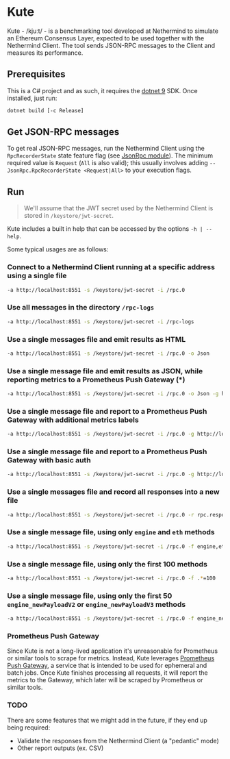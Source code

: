 # Kute

Kute - /kjuːt/ - is a benchmarking tool developed at Nethermind to simulate an Ethereum Consensus Layer, expected to be used together with the Nethermind Client. The tool sends JSON-RPC messages to the Client and measures its performance.

## Prerequisites

This is a C# project and as such, it requires the [dotnet 9](https://dotnet.microsoft.com/en-us/download) SDK. Once installed, just run:

```bash
dotnet build [-c Release]
```

## Get JSON-RPC messages

To get real JSON-RPC messages, run the Nethermind Client using the `RpcRecorderState` state feature flag (see [JsonRpc module](https://docs.nethermind.io/nethermind/ethereum-client/configuration/jsonrpc)). The minimum required value is `Request` (`All` is also valid); this usually involves adding `--JsonRpc.RpcRecorderState <Request|All>` to your execution flags.

## Run

> We'll assume that the JWT secret used by the Nethermind Client is stored in `/keystore/jwt-secret`.

Kute includes a built in help that can be accessed by the options `-h | --help`.

Some typical usages are as follows:

### Connect to a Nethermind Client running at a specific address using a single file

```bash
-a http://localhost:8551 -s /keystore/jwt-secret -i /rpc.0
```

### Use all messages in the directory `/rpc-logs`

```bash
-a http://localhost:8551 -s /keystore/jwt-secret -i /rpc-logs
```

### Use a single messages file and emit results as HTML

```bash
-a http://localhost:8551 -s /keystore/jwt-secret -i /rpc.0 -o Json
```

### Use a single message file and emit results as JSON, while reporting metrics to a Prometheus Push Gateway (*)

```bash
-a http://localhost:8551 -s /keystore/jwt-secret -i /rpc.0 -o Json -g http://localhost:9091
```

### Use a single message file and report to a Prometheus Push Gateway with additional metrics labels

```bash
-a http://localhost:8551 -s /keystore/jwt-secret -i /rpc.0 -g http://localhost:9091 -l key1=value1,key2=value2 -l key3=value3
```

### Use a single message file and report to a Prometheus Push Gateway with basic auth

```bash
-a http://localhost:8551 -s /keystore/jwt-secret -i /rpc.0 -g http://localhost:9091 --gateway-user user --gateway-pass pass
```

### Use a single messages file and record all responses into a new file

```bash
-a http://localhost:8551 -s /keystore/jwt-secret -i /rpc.0 -r rpc.responses.txt
```

### Use a single message file, using only `engine` and `eth` methods

```bash
-a http://localhost:8551 -s /keystore/jwt-secret -i /rpc.0 -f engine,eth
```

### Use a single message file, using only the first 100 methods

```bash
-a http://localhost:8551 -s /keystore/jwt-secret -i /rpc.0 -f .*=100
```

### Use a single message file, using only the first 50 `engine_newPayloadV2` or `engine_newPayloadV3` methods

```bash
-a http://localhost:8551 -s /keystore/jwt-secret -i /rpc.0 -f engine_newPayloadV[23]=50
```

### Prometheus Push Gateway

Since Kute is not a long-lived application it's unreasonable for Prometheus or similar tools to scrape for metrics. Instead, Kute leverages [Prometheus Push Gateway](https://github.com/prometheus/pushgateway), a service that is intended to be used for ephemeral and batch jobs. Once Kute finishes processing all requests, it will report the metrics to the Gateway, which later will be scraped by Prometheus or similar tools.

### TODO

There are some features that we might add in the future, if they end up being required:

- Validate the responses from the Nethermind Client (a "pedantic" mode)
- Other report outputs (ex. CSV)
